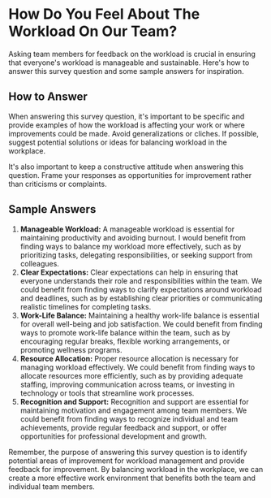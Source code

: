 How Do You Feel About The Workload On Our Team?
======================================================================

Asking team members for feedback on the workload is crucial in ensuring that everyone's workload is manageable and sustainable. Here's how to answer this survey question and some sample answers for inspiration.

How to Answer
-------------

When answering this survey question, it's important to be specific and provide examples of how the workload is affecting your work or where improvements could be made. Avoid generalizations or cliches. If possible, suggest potential solutions or ideas for balancing workload in the workplace.

It's also important to keep a constructive attitude when answering this question. Frame your responses as opportunities for improvement rather than criticisms or complaints.

Sample Answers
--------------

1. **Manageable Workload:** A manageable workload is essential for maintaining productivity and avoiding burnout. I would benefit from finding ways to balance my workload more effectively, such as by prioritizing tasks, delegating responsibilities, or seeking support from colleagues.
2. **Clear Expectations:** Clear expectations can help in ensuring that everyone understands their role and responsibilities within the team. We could benefit from finding ways to clarify expectations around workload and deadlines, such as by establishing clear priorities or communicating realistic timelines for completing tasks.
3. **Work-Life Balance:** Maintaining a healthy work-life balance is essential for overall well-being and job satisfaction. We could benefit from finding ways to promote work-life balance within the team, such as by encouraging regular breaks, flexible working arrangements, or promoting wellness programs.
4. **Resource Allocation:** Proper resource allocation is necessary for managing workload effectively. We could benefit from finding ways to allocate resources more efficiently, such as by providing adequate staffing, improving communication across teams, or investing in technology or tools that streamline work processes.
5. **Recognition and Support:** Recognition and support are essential for maintaining motivation and engagement among team members. We could benefit from finding ways to recognize individual and team achievements, provide regular feedback and support, or offer opportunities for professional development and growth.

Remember, the purpose of answering this survey question is to identify potential areas of improvement for workload management and provide feedback for improvement. By balancing workload in the workplace, we can create a more effective work environment that benefits both the team and individual team members.
